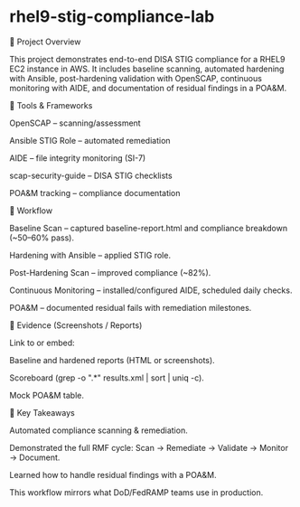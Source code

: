 # rhel9-stig-compliance-lab
🔸 Project Overview

This project demonstrates end-to-end DISA STIG compliance for a RHEL9 EC2 instance in AWS. It includes baseline scanning, automated hardening with Ansible, post-hardening validation with OpenSCAP, continuous monitoring with AIDE, and documentation of residual findings in a POA&M.

🔸 Tools & Frameworks

OpenSCAP – scanning/assessment

Ansible STIG Role – automated remediation

AIDE – file integrity monitoring (SI-7)

scap-security-guide – DISA STIG checklists

POA&M tracking – compliance documentation

🔸 Workflow

Baseline Scan – captured baseline-report.html and compliance breakdown (~50–60% pass).

Hardening with Ansible – applied STIG role.

Post-Hardening Scan – improved compliance (~82%).

Continuous Monitoring – installed/configured AIDE, scheduled daily checks.

POA&M – documented residual fails with remediation milestones.

🔸 Evidence (Screenshots / Reports)

Link to or embed:

Baseline and hardened reports (HTML or screenshots).

Scoreboard (grep -o "<result>.*</result>" results.xml | sort | uniq -c).

Mock POA&M table.

🔸 Key Takeaways

Automated compliance scanning & remediation.

Demonstrated the full RMF cycle: Scan → Remediate → Validate → Monitor → Document.

Learned how to handle residual findings with a POA&M.

This workflow mirrors what DoD/FedRAMP teams use in production.
